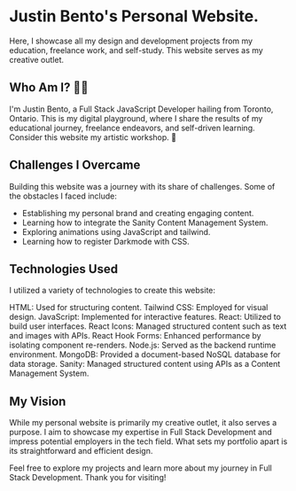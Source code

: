# Justin Bento's Personal Website.

Here, I showcase all my design and development projects from my education, freelance work, and self-study. This website serves as my creative outlet.

## Who Am I? 🧑‍💻

I'm Justin Bento, a Full Stack JavaScript Developer hailing from Toronto, Ontario. This is my digital playground, where I share the results of my educational journey, freelance endeavors, and self-driven learning. Consider this website my artistic workshop. 🎨

## Challenges I Overcame

Building this website was a journey with its share of challenges. Some of the obstacles I faced include:

* Establishing my personal brand and creating engaging content.
* Learning how to integrate the Sanity Content Management System.
* Exploring animations using JavaScript and tailwind.
* Learning how to register Darkmode with CSS. 

## Technologies Used

I utilized a variety of technologies to create this website:

HTML: Used for structuring content.
Tailwind CSS: Employed for visual design.
JavaScript: Implemented for interactive features.
React: Utilized to build user interfaces.
React Icons: Managed structured content such as text and images with APIs.
React Hook Forms: Enhanced performance by isolating component re-renders.
Node.js: Served as the backend runtime environment.
MongoDB: Provided a document-based NoSQL database for data storage.
Sanity: Managed structured content using APIs as a Content Management System.

## My Vision

While my personal website is primarily my creative outlet, it also serves a purpose. I aim to showcase my expertise in Full Stack Development and impress potential employers in the tech field. What sets my portfolio apart is its straightforward and efficient design.

Feel free to explore my projects and learn more about my journey in Full Stack Development. Thank you for visiting!
